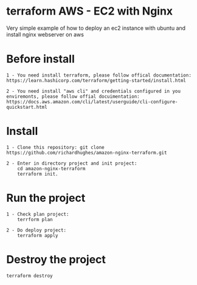 # terraform AWS - EC2 with Nginx
Very simple example of how to deploy an ec2 instance with ubuntu and install nginx webserver on aws

# Before install
    1 - You need install terraform, please follow offical documentation: https://learn.hashicorp.com/terraform/getting-started/install.html

    2 - You need install "aws cli" and credentials configured in you enviremonts, please follow offial docuimentation: https://docs.aws.amazon.com/cli/latest/userguide/cli-configure-quickstart.html

# Install
    1 - Clone this repository: git clone https://github.com/richardhughes/amazon-nginx-terraform.git

    2 - Enter in directory project and init project: 
        cd amazon-nginx-terraform
        terraform init.

# Run the project

    1 - Check plan project:
        terrform plan

    2 - Do deploy project:
        terraform apply

# Destroy the project
    terraform destroy
